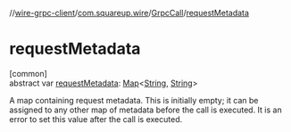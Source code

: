 //[wire-grpc-client](../../../index.md)/[com.squareup.wire](../index.md)/[GrpcCall](index.md)/[requestMetadata](request-metadata.md)

# requestMetadata

[common]\
abstract var [requestMetadata](request-metadata.md): [Map](https://kotlinlang.org/api/latest/jvm/stdlib/kotlin.collections/-map/index.html)&lt;[String](https://kotlinlang.org/api/latest/jvm/stdlib/kotlin/-string/index.html), [String](https://kotlinlang.org/api/latest/jvm/stdlib/kotlin/-string/index.html)&gt;

A map containing request metadata. This is initially empty; it can be assigned to any other map of metadata before the call is executed. It is an error to set this value after the call is executed.
